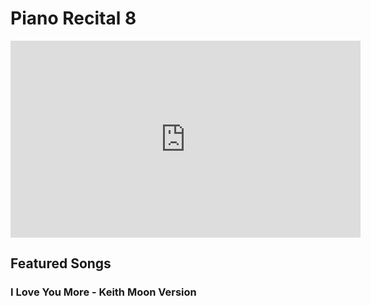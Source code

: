 # Piano Recital 8 

<iframe width="560" height="315" src="https://www.youtube.com/embed/Bpm_2AdLCq0" title="YouTube video player" frameborder="0" allow="accelerometer; autoplay; clipboard-write; encrypted-media; gyroscope; picture-in-picture" allowfullscreen></iframe>

## Featured Songs

### I Love You More - Keith Moon Version

